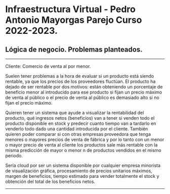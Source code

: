 # Infraestructura Virtual - Pedro Antonio Mayorgas Parejo Curso 2022-2023.

## Lógica de negocio. Problemas planteados.
---

Cliente: Comercio de venta al por menor.

Suelen tener problemas a la hora de evaluar si un producto está siendo rentable, ya que los precios de los proveedores fluctúan.  El producto ha dejado de ser rentable por dos motivos: están obteniendo un porcentaje de beneficio menor al introducido para ese producto si fijan un precio máximo de venta al público o el precio de venta al público es demasiado alto si no fijan el precio máximo.

Quieren tener un sistema que ayude a visualizar la rentabilidad del producto, qué ingresos netos (beneficios) van a tener si venden todo el producto disponible en stock y predecir cuanto tiempo van a tardarlo en venderlo todo dado una cantidad introducida por el cliente. También quieren poder comparar si con otras empresas proveedora que tenga menores o mayores precios de venta de fábrica y por lo tanto con un menor o mayor precio de venta al cliente los productos sale más rentable con la misma predicción de mayor o menor n de productos vendidos en el mismo periodo.

Sería cloud por ser un sistema disponible por cualquier empresa minorista de visualización gráfica, procesamiento de precios unitarios máximos, margen de beneficios, tiempo estimado para vender totalmente el stock y obtención del total de los beneficios netos.

---
